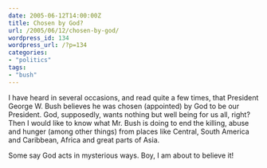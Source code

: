 ```yaml
---
date: 2005-06-12T14:00:00Z
title: Chosen by God?
url: /2005/06/12/chosen-by-god/
wordpress_id: 134
wordpress_url: /?p=134
categories:
- "politics"
tags:
- "bush"
---
```


I have heard in several occasions, and read quite a few times, that President George W. Bush believes he was chosen (appointed) by God to be our President. God, supposedly, wants nothing but well being for us all, right? Then I would like to know what Mr. Bush is doing to end the killing, abuse and hunger (among other things) from places like Central, South America and Caribbean, Africa and great parts of Asia.

Some say God acts in mysterious ways. Boy, I am about to believe it!
